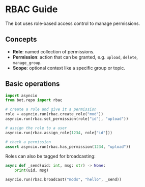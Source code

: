 # RBAC Guide

The bot uses role‑based access control to manage permissions.

## Concepts
- **Role**: named collection of permissions.
- **Permission**: action that can be granted, e.g. `upload`, `delete`,
  `manage_group`.
- **Scope**: optional context like a specific group or topic.

## Basic operations
```python
import asyncio
from bot.repo import rbac

# create a role and give it a permission
role = asyncio.run(rbac.create_role("mod"))
asyncio.run(rbac.set_permission(role["id"], "upload"))

# assign the role to a user
asyncio.run(rbac.assign_role(1234, role["id"]))

# check a permission
assert asyncio.run(rbac.has_permission(1234, "upload"))
```

Roles can also be tagged for broadcasting:
```python
async def _send(uid: int, msg: str) -> None:
    print(uid, msg)

asyncio.run(rbac.broadcast("mods", "hello", _send))
```
